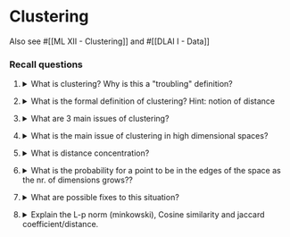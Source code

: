 # Clustering 

Also see #[[ML XII - Clustering]] and #[[DLAI I - Data]]

### Recall questions

1. <details markdown=1><summary markdown="span"> What is clustering? Why is this a "troubling" definition?</summary>

    \
    ==Unsupervised learning technique to group a set of objects into classes of similar ones==. It is also a good method for ==data exploration==, i.e. looking for patterns. 

</details>

2. <details markdown=1><summary markdown="span"> What is the formal definition of clustering? Hint: notion of distance </summary>

    \
    Given a set of ==data points and a notion of distance== between those, ==group the data points into some number of clusters== s.t.:
    - members of a cluster are similar/close a.k.a. ==high intra cluster similarity==;
    - members of different clusters are different/distant a.ka. ==low inter cluster similarity==

</details>

3. <details markdown=1><summary markdown="span"> What are 3 main issues of clustering? </summary>

    \
    Issues:
    1. ==object representation==
    2. ==notion of similarity==
    3. ==number of output clusters==

</details>

4. <details markdown=1><summary markdown="span"> What is the main issue of clustering in high dimensional spaces? </summary>

    \
    All the ==sets of points are going to be far from each other==. (Remember the DLAI vector example?)

</details>

5. <details markdown=1><summary markdown="span"> What is distance concentration? </summary>

    \
    It is the phenomenon for which the ==distance between data points, in high dimensional spaces, becomes indistinguishable==. Both =="similar" and "dissimilar" points are going to be really distant==.
    
</details>

6. <details markdown=1><summary markdown="span"> What is the probability for a point to be in the edges of the space as the nr. of dimensions grows?? </summary>

    \
    $lim_{d \to \infty} (1-2\varepsilon)^d = 0$
   

</details>

7. <details markdown=1><summary markdown="span"> What are possible fixes to this situation? </summary>

    \
    Nothing if data were really randomly distributed..
    But! We can ==lower intrinsic dimensionality and also look for patterns in the data==. Furthermore, the original manifold on which data points lie might be low dimensional while the embedding is high dimensional.

</details>


8. <details markdown=1><summary markdown="span"> Explain the L-p norm (minkowski), Cosine similarity and jaccard coefficient/distance. </summary>

    \
    See the slides or the pinned notes.
    Slides:
    - Minkowski : 57, 65
    - Cosine: 77, 87
    - Jaccard: 89, 91

</details>